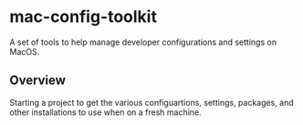 # mac-config-toolkit
A set of tools to help manage developer configurations and settings on MacOS.

## Overview
Starting a project to get the various configuartions, settings, packages, and other installations to use when on a fresh machine. 
